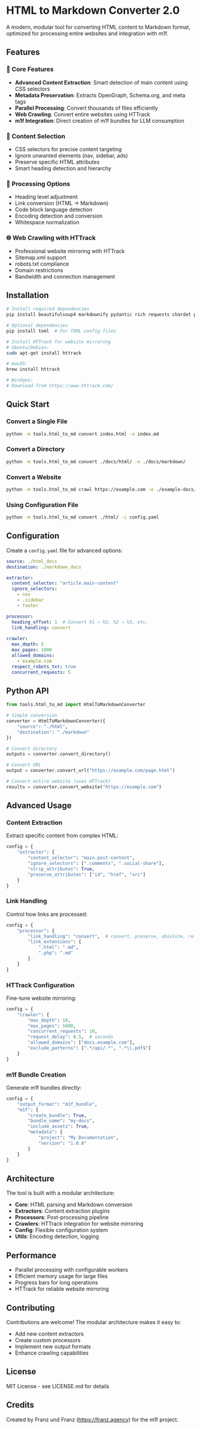 # HTML to Markdown Converter 2.0

A modern, modular tool for converting HTML content to Markdown format, optimized for processing entire websites and integration with m1f.

## Features

### 🚀 Core Features
- **Advanced Content Extraction**: Smart detection of main content using CSS selectors
- **Metadata Preservation**: Extracts OpenGraph, Schema.org, and meta tags
- **Parallel Processing**: Convert thousands of files efficiently
- **Web Crawling**: Convert entire websites using HTTrack
- **m1f Integration**: Direct creation of m1f bundles for LLM consumption

### 🎯 Content Selection
- CSS selectors for precise content targeting
- Ignore unwanted elements (nav, sidebar, ads)
- Preserve specific HTML attributes
- Smart heading detection and hierarchy

### 🔧 Processing Options
- Heading level adjustment
- Link conversion (HTML → Markdown)
- Code block language detection
- Encoding detection and conversion
- Whitespace normalization

### 🌐 Web Crawling with HTTrack
- Professional website mirroring with HTTrack
- Sitemap.xml support
- robots.txt compliance
- Domain restrictions
- Bandwidth and connection management

## Installation

```bash
# Install required dependencies
pip install beautifulsoup4 markdownify pydantic rich requests chardet pyyaml

# Optional dependencies
pip install toml  # For TOML config files

# Install HTTrack for website mirroring
# Ubuntu/Debian:
sudo apt-get install httrack

# macOS:
brew install httrack

# Windows:
# Download from https://www.httrack.com/
```

## Quick Start

### Convert a Single File
```bash
python -m tools.html_to_md convert index.html -o index.md
```

### Convert a Directory
```bash
python -m tools.html_to_md convert ./docs/html/ -o ./docs/markdown/
```

### Convert a Website
```bash
python -m tools.html_to_md crawl https://example.com -o ./example-docs/
```

### Using Configuration File
```bash
python -m tools.html_to_md convert ./html/ -c config.yaml
```

## Configuration

Create a `config.yaml` file for advanced options:

```yaml
source: ./html_docs
destination: ./markdown_docs

extractor:
  content_selector: "article.main-content"
  ignore_selectors:
    - nav
    - .sidebar
    - footer

processor:
  heading_offset: 1  # Convert h1 → h2, h2 → h3, etc.
  link_handling: convert
  
crawler:
  max_depth: 5
  max_pages: 1000
  allowed_domains:
    - example.com
  respect_robots_txt: true
  concurrent_requests: 5
```

## Python API

```python
from tools.html_to_md import HtmlToMarkdownConverter

# Simple conversion
converter = HtmlToMarkdownConverter({
    "source": "./html",
    "destination": "./markdown"
})

# Convert directory
outputs = converter.convert_directory()

# Convert URL
output = converter.convert_url("https://example.com/page.html")

# Convert entire website (uses HTTrack)
results = converter.convert_website("https://example.com")
```

## Advanced Usage

### Content Extraction

Extract specific content from complex HTML:

```python
config = {
    "extractor": {
        "content_selector": "main.post-content",
        "ignore_selectors": [".comments", ".social-share"],
        "strip_attributes": True,
        "preserve_attributes": ["id", "href", "src"]
    }
}
```

### Link Handling

Control how links are processed:

```python
config = {
    "processor": {
        "link_handling": "convert",  # convert, preserve, absolute, relative
        "link_extensions": {
            ".html": ".md",
            ".php": ".md"
        }
    }
}
```

### HTTrack Configuration

Fine-tune website mirroring:

```python
config = {
    "crawler": {
        "max_depth": 10,
        "max_pages": 5000,
        "concurrent_requests": 10,
        "request_delay": 0.5,  # seconds
        "allowed_domains": ["docs.example.com"],
        "exclude_patterns": [".*/api/.*", ".*\\.pdf$"]
    }
}
```

### m1f Bundle Creation

Generate m1f bundles directly:

```python
config = {
    "output_format": "m1f_bundle",
    "m1f": {
        "create_bundle": True,
        "bundle_name": "my-docs",
        "include_assets": True,
        "metadata": {
            "project": "My Documentation",
            "version": "1.0.0"
        }
    }
}
```

## Architecture

The tool is built with a modular architecture:

- **Core**: HTML parsing and Markdown conversion
- **Extractors**: Content extraction plugins
- **Processors**: Post-processing pipeline
- **Crawlers**: HTTrack integration for website mirroring
- **Config**: Flexible configuration system
- **Utils**: Encoding detection, logging

## Performance

- Parallel processing with configurable workers
- Efficient memory usage for large files
- Progress bars for long operations
- HTTrack for reliable website mirroring

## Contributing

Contributions are welcome! The modular architecture makes it easy to:

- Add new content extractors
- Create custom processors
- Implement new output formats
- Enhance crawling capabilities

## License

MIT License - see LICENSE.md for details

## Credits

Created by Franz und Franz (https://franz.agency) for the m1f project. 
